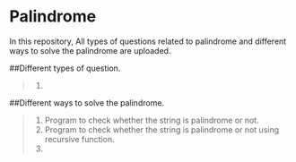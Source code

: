 # Palindrome
In this repository, All types of questions related to palindrome and different ways to solve the palindrome are uploaded.

##Different types of question.

>1.

##Different ways to solve the palindrome.

>1. Program to check whether the string is palindrome or not.
>2. Program to check whether the string is palindrome or not using recursive function.
>3. 


